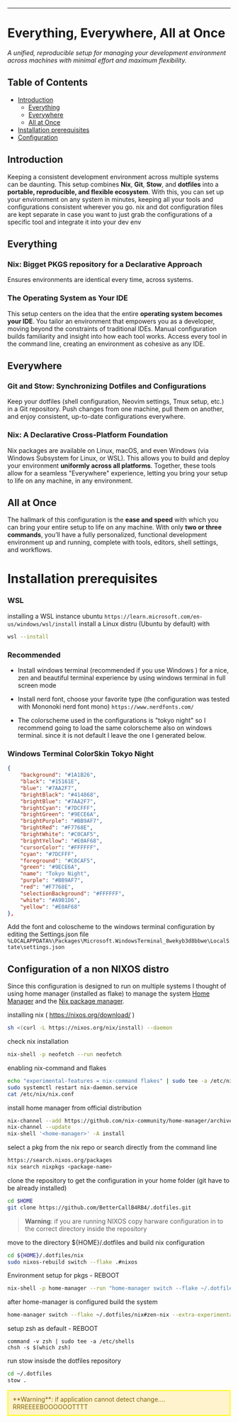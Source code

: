 
---

# Everything, Everywhere, All at Once

*A unified, reproducible setup for managing your development environment across machines with minimal effort and maximum flexibility.*

## Table of Contents
- [Introduction](#introduction)
    - [Everything](#everything)
    - [Everywhere](#everywhere)
    - [All at Once](#all-at-once)
- [Installation prerequisites](#installation-prerequisites)
- [Configuration](#Configuration)

## Introduction

Keeping a consistent development environment across multiple systems can be daunting. This setup combines **Nix**, **Git**, **Stow**, and **dotfiles** into a **portable, reproducible, and flexible ecosystem**. With this, you can set up your environment on any system in minutes, keeping all your tools and configurations consistent wherever you go.
nix and dot configuration files are kept separate in case you want to just grab the configurations of a specific tool and integrate it into your dev env

## Everything

### Nix: Bigget PKGS repository for a Declarative Approach
Ensures environments are identical every time, across systems.

### The Operating System as Your IDE
This setup centers on the idea that the entire **operating system becomes your IDE**. You tailor an environment that empowers you as a developer, moving beyond the constraints of traditional IDEs. Manual configuration builds familiarity and insight into how each tool works. Access every tool in the command line, creating an environment as cohesive as any IDE.

## Everywhere

### Git and Stow: Synchronizing Dotfiles and Configurations
Keep your dotfiles (shell configuration, Neovim settings, Tmux setup, etc.) in a Git repository. Push changes from one machine, pull them on another, and enjoy consistent, up-to-date configurations everywhere.
  

### Nix: A Declarative Cross-Platform Foundation
Nix packages are available on Linux, macOS, and even Windows (via Windows Subsystem for Linux, or WSL). This allows you to build and deploy your environment **uniformly across all platforms**.
Together, these tools allow for a seamless "Everywhere" experience, letting you bring your setup to life on any machine, in any environment.

## All at Once
The hallmark of this configuration is the **ease and speed** with which you can bring your entire setup to life on any machine. With only **two or three commands**, you’ll have a fully personalized, functional development environment up and running, complete with tools, editors, shell settings, and workflows.

# Installation prerequisites

### WSL

installing a WSL instance ubuntu ```https://learn.microsoft.com/en-us/windows/wsl/install```
install a Linux distru (Ubuntu by default) with
```bash
wsl --install
```

### Recommended
* Install windows terminal (recommended if you use Windows ) for a nice, zen and beautiful terminal experience by using windows terminal in full screen mode<br>

* Install nerd font, choose your favorite type (the configuration was tested with Mononoki nerd font mono) ```https://www.nerdfonts.com/```

* The colorscheme used in the configurations is "tokyo night" so I recommend going to load the same colorscheme also on windows terminal. since it is not default I leave the one I generated below.
### Windows Terminal ColorSkin Tokyo Night
```json
{
    "background": "#1A1B26",
    "black": "#15161E",
    "blue": "#7AA2F7",
    "brightBlack": "#414868",
    "brightBlue": "#7AA2F7",
    "brightCyan": "#7DCFFF",
    "brightGreen": "#9ECE6A",
    "brightPurple": "#BB9AF7",
    "brightRed": "#F7768E",
    "brightWhite": "#C0CAF5",
    "brightYellow": "#E0AF68",
    "cursorColor": "#FFFFFF",
    "cyan": "#7DCFFF",
    "foreground": "#C0CAF5",
    "green": "#9ECE6A",
    "name": "Tokyo Night",
    "purple": "#BB9AF7",
    "red": "#F7768E",
    "selectionBackground": "#FFFFFF",
    "white": "#A9B1D6",
    "yellow": "#E0AF68"
},
```

Add the font and coloscheme to the windows terminal configuration by editing the Settings.json file
```%LOCALAPPDATA%\Packages\Microsoft.WindowsTerminal_8wekyb3d8bbwe\LocalState\settings.json```

## Configuration of a non NIXOS distro

Since this configuration is designed to run on multiple systems I thought of using home manager (installed as flake) to manage the system [Home Manager](https://github.com/nix-community/home-manager) and the [Nix package manager](https://nixos.org/nix/).<br> 

installing nix ( https://nixos.org/download/ )
```bash
sh <(curl -L https://nixos.org/nix/install) --daemon
```

check nix installation
```bash
nix-shell -p neofetch --run neofetch
```

enabling nix-command and flakes 
```bash
echo "experimental-features = nix-command flakes" | sudo tee -a /etc/nix/nix.conf
sudo systemctl restart nix-daemon.service
cat /etc/nix/nix.conf
```

install home manager from official distribution
```bash
nix-channel --add https://github.com/nix-community/home-manager/archive/master.tar.gz home-manager
nix-channel --update
nix-shell '<home-manager>' -A install
```

select a pkg from the nix repo or search directly from the command line
```bash
https://search.nixos.org/packages
nix search nixpkgs <package-name>
```

clone the repository to get the configuration in your home folder (git have to be already installed)
```bash
cd $HOME
git clone https://github.com/BetterCallB4RB4/.dotfiles.git
```

> **Warning**: if you are running NIXOS copy harware configuration in to the correct directory inside the repository

move to the directory ${HOME}/.dotfiles and build nix configuration 
```bash
cd ${HOME}/.dotfiles/nix
sudo nixos-rebuild switch --flake .#nixos
```

Environment setup for pkgs - REBOOT
```bash
nix-shell -p home-manager --run "home-manager switch --flake ~/.dotfiles/nix#zen-nix --extra-experimental-features 'nix-command flakes' --impure"
```

after home-manager is configured build the system
```bash
home-manager switch --flake ~/.dotfiles/nix#zen-nix --extra-experimental-features "nix-command flakes" --impure
```

setup zsh as default - REBOOT
```
command -v zsh | sudo tee -a /etc/shells
chsh -s $(which zsh)
```

run stow insisde the dotfiles repository
```bash
cd ~/.dotfiles
stow .
```

<div style="border: 2px solid yellow; background-color: #fff3cd; color: #856404; padding: 10px; margin: 10px 0;">
**Warning**: if application cannot detect change.... RRREEEEBOOOOOOTTTT 
</div>






